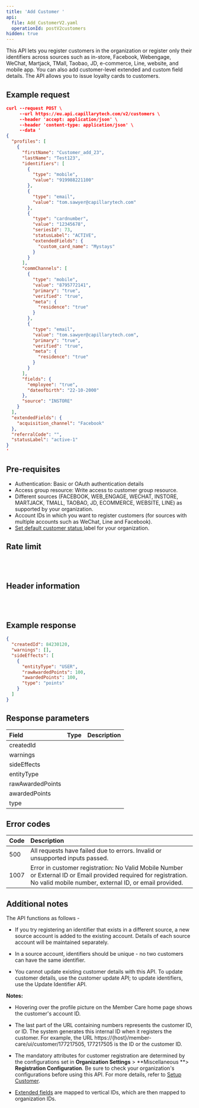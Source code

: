 ```yaml
---
title: 'Add Customer '
api:
  file: Add_CustomerV2.yaml
  operationId: postV2customers
hidden: true
---
```

This API lets you register customers in the organization or register only their identifiers across sources such as in-store, Facebook, Webengage, WeChat, Martjack, TMall, Taobao, JD, e-commerce, Line, website, and mobile app. You can also add customer-level extended and custom field details. The API allows you to issue loyalty cards to customers.

## Example request

```json Example request
curl --request POST \
     --url https://eu.api.capillarytech.com/v2/customers \
     --header 'accept: application/json' \
     --header 'content-type: application/json' \
     --data '
{
  "profiles": [
    {
      "firstName": "Customer_add_23",
      "lastName": "Test123",
      "identifiers": [
        {
          "type": "mobile",
          "value": "919988221100"
        },
        {
          "type": "email",
          "value": "tom.sawyer@capillarytech.com"
        },
        {
          "type": "cardnumber",
          "value": "12345678",
          "seriesId": 73,
          "statusLabel": "ACTIVE",
          "extendedFields": {
            "custom_card_name": "Mystays"
          }
        }
      ],
      "commChannels": [
        {
          "type": "mobile",
          "value": "8795772141",
          "primary": "true",
          "verified": "true",
          "meta": {
            "residence": "true"
          }
        },
        {
          "type": "email",
          "value": "tom.sawyer@capillarytech.com",
          "primary": "true",
          "verified": "true",
          "meta": {
            "residence": "true"
          }
        }
      ],
      "fields": {
        "employee": "true",
        "dateofbirth": "22-10-2000"
      },
      "source": "INSTORE"
    }
  ],
  "extendedFields": {
    "acquisition_channel": "Facebook"
  },
  "referralCode": "",
  "statusLabel": "active-1"
}
'
```

## Pre-requisites

* Authentication: Basic or OAuth authentication details
* Access group resource: Write access to customer group resource.
* Different sources (FACEBOOK, WEB_ENGAGE, WECHAT, INSTORE, MARTJACK, TMALL, TAOBAO, JD, ECOMMERCE, WEBSITE, LINE) as supported by your organization.
* Account IDs in which you want to register customers (for sources with multiple accounts such as WeChat, Line and Facebook).
* [Set default customer status ](https://docs.capillarytech.com/docs/setup_customer#managing-customer-lifecycle-with-customer-status)label for your organization.

## Rate limit

<br />

<br />

## Header information

<br />

<br />

## Example response

```json Sample response
{
  "createdId": 84230120,
  "warnings": [],
  "sideEffects": [
    {
      "entityType": "USER",
      "rawAwardedPoints": 100,
      "awardedPoints": 100,
      "type": "points"
    }
  ]
}
```

## Response parameters

| Field            | Type | Description |
| :--------------- | :--- | :---------- |
| createdId        |      |             |
| warnings         |      |             |
| sideEffects      |      |             |
| entityType       |      |             |
| rawAwardedPoints |      |             |
| awardedPoints    |      |             |
| type             |      |             |

## Error codes

| Code | Description                                                                                                                                                                |
| :--- | :------------------------------------------------------------------------------------------------------------------------------------------------------------------------- |
| 500  | All requests have failed due to errors. Invalid or unsupported inputs passed.                                                                                              |
| 1007 | Error in customer registration: No Valid Mobile Number or External ID or Email provided required for registration. No valid mobile number, external ID, or email provided. |

## Additional notes

The API functions as follows -

* If you try registering an identifier that exists in a different source, a new source account is added to the existing account. Details of each source account will be maintained separately.

* In a source account, identifiers should be unique - no two customers can have the same identifier.

* You cannot update existing customer details with this API. To update customer details, use the customer update API; to update identifiers, use the Update Identifier API.

**Notes:**

* Hovering over the profile picture on the Member Care home page shows the customer's account ID.

* The last part of the URL containing numbers represents the customer ID, or ID. The system generates this internal ID when it registers the customer. For example, the URL https://\{host}/member-care/ui/customer/177217505, 177217505 is the ID or the customer ID.

* The mandatory attributes for customer registration are determined by the configurations set in **Organization Settings** > **Miscellaneous **> **Registration Configuration**. Be sure to check your organization's configurations before using this API. For more details, refer to [Setup Customer](https://docs.capillarytech.com/docs/setup_customer).

* [Extended fields](https://docs.capillarytech.com/docs/data-entities#extended-fields-1) are mapped to vertical IDs, which are then mapped to organization IDs.
